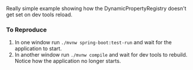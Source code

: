 Really simple example showing how the DynamicPropertyRegistry doesn't get set on dev tools reload.

### To Reproduce
1. In one window run `./mvnw spring-boot:test-run` and wait for the application to start.
2. In another window run `./mvnw compile` and wait for dev tools to rebuild. Notice how the application no longer starts.